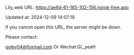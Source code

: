 Lily_web URL: https://ae6d-61-165-102-156.ngrok-free.app

Updated at: 2024-12-09 14:07:19

If you cannot open this URL, the server might be down.

Please contact: 

goley04@foxmail.com Or Wechat:GL_yeaH